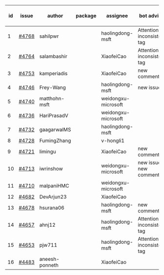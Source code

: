| id | issue | author | package | assignee | bot advice | created date of issue | target release date | date from target |
| ------ | ------ | ------ | ------ | ------ | ------ | ------ | ------ | :-----: |
| 1 | [#4768](https://github.com/Azure/sdk-release-request/issues/4768) | sahilpwr |  | haolingdong-msft | Attention to inconsistent tag | 11-16 | 12-22 |  |
| 2 | [#4764](https://github.com/Azure/sdk-release-request/issues/4764) | salambashir |  | XiaofeiCao | Attention to inconsistent tag | 11-13 | 12-22 |  |
| 3 | [#4753](https://github.com/Azure/sdk-release-request/issues/4753) | kamperiadis |  | XiaofeiCao | new comment. | 11-10 | 11-24 |  |
| 4 | [#4746](https://github.com/Azure/sdk-release-request/issues/4746) | Frey-Wang |  | haolingdong-msft | new issue. | 11-09 | 11-24 |  |
| 5 | [#4740](https://github.com/Azure/sdk-release-request/issues/4740) | matthohn-msft |  | weidongxu-microsoft |  | 11-09 | 11-24 |  |
| 6 | [#4736](https://github.com/Azure/sdk-release-request/issues/4736) | HariPrasadV |  | weidongxu-microsoft |  | 11-08 | 11-24 |  |
| 7 | [#4732](https://github.com/Azure/sdk-release-request/issues/4732) | gaagarwalMS |  | haolingdong-msft |  | 11-08 | 11-24 |  |
| 8 | [#4728](https://github.com/Azure/sdk-release-request/issues/4728) | FumingZhang |  | v-hongli1 |  | 11-08 |  | 0 |
| 9 | [#4721](https://github.com/Azure/sdk-release-request/issues/4721) | limingu |  | XiaofeiCao | new comment. | 11-06 | 11-24 |  |
| 10 | [#4713](https://github.com/Azure/sdk-release-request/issues/4713) | iwrinshow |  | weidongxu-microsoft | new issue. new comment. | 11-06 | 11-24 |  |
| 11 | [#4710](https://github.com/Azure/sdk-release-request/issues/4710) | malpaniHMC |  | weidongxu-microsoft |  | 11-03 | 11-24 |  |
| 12 | [#4682](https://github.com/Azure/sdk-release-request/issues/4682) | DevArjun23 |  | XiaofeiCao |  | 10-24 | 11-24 |  |
| 13 | [#4678](https://github.com/Azure/sdk-release-request/issues/4678) | hsurana06 |  | haolingdong-msft | new comment. | 10-23 | 11-24 |  |
| 14 | [#4657](https://github.com/Azure/sdk-release-request/issues/4657) | ahnj12 |  | haolingdong-msft | Attention to inconsistent tag | 10-17 | 11-24 |  |
| 15 | [#4653](https://github.com/Azure/sdk-release-request/issues/4653) | pjw711 |  | haolingdong-msft | Attention to inconsistent tag | 10-13 | 11-24 |  |
| 16 | [#4483](https://github.com/Azure/sdk-release-request/issues/4483) | aneesh-ponneth |  | XiaofeiCao |  | 08-31 | 09-22 |  |
